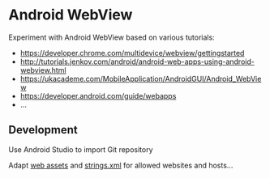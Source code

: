 # Android WebView

Experiment with Android WebView based on various tutorials:

- https://developer.chrome.com/multidevice/webview/gettingstarted
- http://tutorials.jenkov.com/android/android-web-apps-using-android-webview.html
- https://ukacademe.com/MobileApplication/AndroidGUI/Android_WebView
- https://developer.android.com/guide/webapps
- ...

## Development

Use Android Studio to import Git repository

Adapt [web assets](app/src/main/assets/web/) and [strings.xml](app/src/main/res/values/strings.xml) for allowed websites and hosts...
